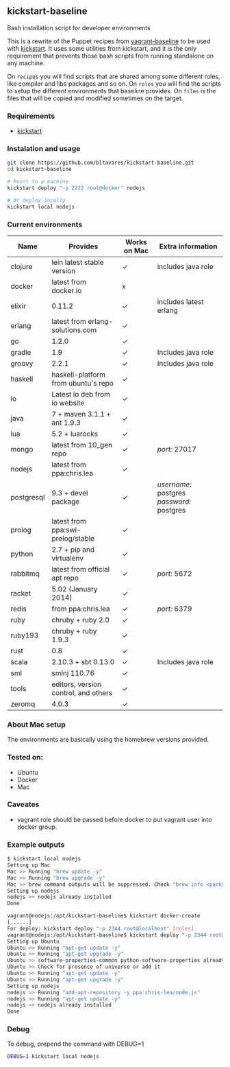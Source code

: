 ## kickstart-baseline
Bash installation script for developer environments

This is a rewrite of the Puppet recipes from [vagrant-baseline](https://github.com/bltavares/vagrant-baseline) to be used with [kickstart](https://github.com/bltavares/kickstart).
It uses some utilities from kickstart, and it is the only requirement that prevents those bash scripts from running standalone on any machine.

On `recipes` you will find scripts that are shared among some different roles, like compiler and libs packages and so on.
On `roles` you will find the scripts to setup the different environments that baseline provides.
On `files` is the files that will be copied and modified sometimes on the target.

### Requirements

 * [kickstart](https://github.com/bltavares/kickstart)

### Instalation and usage

```bash
git clone https://github.com/bltavares/kickstart-baseline.git
cd kickstart-baseline

# Point to a machine
kickstart deploy "-p 2222 root@docker" nodejs

# Or deploy locally
kickstart local nodejs
```

### Current environments

| Name       | Provides                             | Works on Mac | Extra information                         |
| ---        | ---                                  | ---          | ---                                       |
| clojure    | lein latest stable version           | ✓            | includes java role                        |
| docker     | latest from docker.io                | x            |                                           |
| elixir     | 0.11.2                               | ✓            | includes latest erlang                    |
| erlang     | latest from erlang-solutions.com     | ✓            |                                           |
| go         | 1.2.0                                | ✓            |                                           |
| gradle     | 1.9                                  | ✓            | Includes java role                        |
| groovy     | 2.2.1                                | ✓            | Includes java role                        |
| haskell    | haskell-platform from ubuntu's repo  | ✓            |                                           |
| io         | Latest io deb from io website        | ✓            |                                           |
| java       | 7 + maven 3.1.1 + ant 1.9.3          | ✓            |                                           |
| lua        | 5.2 + luarocks                       | ✓            |                                           |
| mongo      | latest from 10\_gen repo             | ✓            | *port:* 27017                             |
| nodejs     | latest from ppa:chris.lea            | ✓            |                                           |
| postgresql | 9.3 + devel package                  | ✓            | *username:* postgres *password:* postgres |
| prolog     | latest from ppa:swi-prolog/stable    | ✓            |                                           |
| python     | 2.7 + pip and virtualenv             | ✓            |                                           |
| rabbitmq   | latest from official apt repo        | ✓            | *port:* 5672                              |
| racket     | 5.02 (January 2014)                  | ✓            |                                           |
| redis      | from ppa:chris.lea                   | ✓            | *port:* 6379                              |
| ruby       | chruby + ruby 2.0                    | ✓            |                                           |
| ruby193    | chruby + ruby 1.9.3                  | ✓            |                                           |
| rust       | 0.8                                  | ✓            |                                           |
| scala      | 2.10.3 + sbt 0.13.0                  | ✓            | Includes java role                        |
| sml        | smlnj 110.76                         | ✓            |                                           |
| tools      | editors, version control, and others | ✓            |                                           |
| zeromq     | 4.0.3                                | ✓            |                                           |

### About Mac setup
The environments are basically using the homebrew versions provided.

### Tested on:

* Ubuntu
* Docker
* Mac

### Caveates

* vagrant role should be passed before docker to put vagrant user into docker group.

### Example outputs

```bash
$ kickstart local nodejs
Setting up Mac
Mac >> Running "brew update -y"
Mac >> Running "brew upgrade -y"
Mac >> brew command outputs will be suppressed. Check "brew info <package_name>" for caveats
Setting up nodejs
nodejs >> nodejs already installed
Done
```

```bash
vagrant@nodejs:/opt/kickstart-baseline$ kickstart docker-create
[......]
For deploy: kickstart deploy "-p 2344 root@localhost" [roles]
vagrant@nodejs:/opt/kickstart-baseline$ kickstart deploy "-p 2344 root@localhost" nodejs
Setting up Ubuntu
Ubuntu >> Running "apt-get update -y"
Ubuntu >> Running "apt-get upgrade -y"
Ubuntu >> software-properties-common python-software-properties already installed
Ubuntu >> Check for presence of universe or add it
Ubuntu >> Running "apt-get update -y"
Ubuntu >> Running "apt-get upgrade -y"
Setting up nodejs
nodejs >> Running "add-apt-repository -y ppa:chris-lea/node.js"
nodejs >> Running "apt-get update -y"
nodejs >> nodejs already installed
Done
```

### Debug
To debug, prepend the command with DEBUG=1


```bash
DEBUG=1 kickstart local nodejs
```
